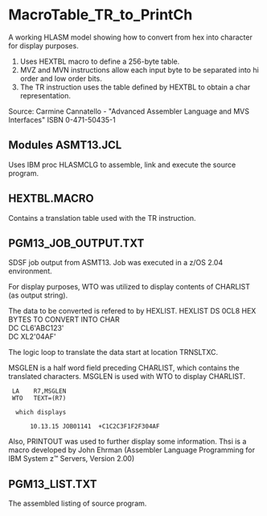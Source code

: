 # MacroTable_TR_to_PrintCh
A working HLASM model showing how to convert from hex into character for display purposes.
1. Uses HEXTBL macro to define a 256-byte table. 
2. MVZ and MVN instructions allow each input byte to be separated into hi order and low order bits.
3. The TR instruction uses the table defined by HEXTBL to obtain a char representation.

Source:  Carmine Cannatello - "Advanced Assembler Language and MVS Interfaces" ISBN 0-471-50435-1

Modules
ASMT13.JCL
----------
Uses IBM proc HLASMCLG to assemble, link and execute the source program.

HEXTBL.MACRO
------------
Contains a translation table used with the TR instruction.

PGM13_JOB_OUTPUT.TXT
--------------------
SDSF job output from ASMT13.  Job was executed in a z/OS 2.04 environment.

For display purposes, WTO was utilized to display contents of CHARLIST (as output string).
 
 The data to be converted is refered to by HEXLIST.
     HEXLIST  DS    0CL8                    HEX BYTES TO CONVERT INTO CHAR                       
              DC    CL6'ABC123'                                                                  
              DC    XL2'04AF'      
 
 The logic loop to translate the data start at location TRNSLTXC. 
  
 MSGLEN is a half word field preceding CHARLIST, which contains the translated characters.
 MSGLEN is used with WTO to display CHARLIST.
     
     LA    R7,MSGLEN                                                                    
     WTO   TEXT=(R7) 
 
      which displays
 
          10.13.15 JOB01141  +C1C2C3F1F2F304AF
 
 Also, PRINTOUT was used to further display some information. Thsi is a macro developed by John Ehrman (Assembler Language Programming for IBM System z™ Servers, Version 2.00)

PGM13_LIST.TXT
--------------
The assembled listing of source program.


